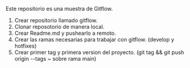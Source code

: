 Este repositorio es una muestra de Gitflow.

1) Crear repositorio llamado gitflow.
2) Clonar reposotorio de manera local.
3) Crear Readme.md y pushearlo a remoto.
4) Crear las ramas necesarias para trabajar con gitflow. (develop y hotfixes)
5) Crear primer tag y primera version del proyecto. (git tag && git push origin --tags ~ sobre rama main)